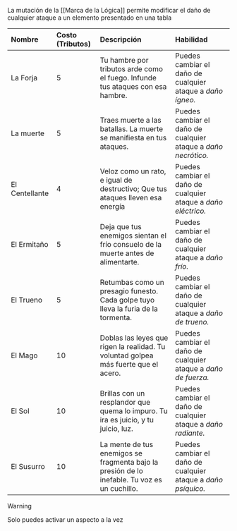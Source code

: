 La mutación de la [[Marca de la Lógica]] permite modificar el daño de cualquier ataque a un elemento presentado en una tabla

| Nombre         | Costo (Tributos) | Descripción                                                                                  | Habilidad                                                      |
| :------------- | :--------------- | :------------------------------------------------------------------------------------------- | :------------------------------------------------------------- |
| La Forja       | 5                | Tu hambre por tributos arde como el fuego. Infunde tus ataques con esa hambre.               | Puedes cambiar el daño de cualquier ataque a *daño ígneo.*     |
| La muerte      | 5                | Traes muerte a las batallas. La muerte se manifiesta en tus ataques.                         | Puedes cambiar el daño de cualquier ataque a *daño necrótico.* |
| El Centellante | 4                | Veloz como un rato, e igual de destructivo; Que tus ataques lleven esa energía               | Puedes cambiar el daño de cualquier ataque a *daño eléctrico.* |
| El Ermitaño    | 5                | Deja que tus enemigos sientan el frío consuelo de la muerte antes de alimentarte.            | Puedes cambiar el daño de cualquier ataque a *daño frío.*      |
| El Trueno      | 5                | Retumbas como un presagio funesto. Cada golpe tuyo lleva la furia de la tormenta.            | Puedes cambiar el daño de cualquier ataque a *daño de trueno.* |
| El Mago        | 10               | Doblas las leyes que rigen la realidad. Tu voluntad golpea más fuerte que el acero.          | Puedes cambiar el daño de cualquier ataque a *daño de fuerza.* |
| El Sol         | 10               | Brillas con un resplandor que quema lo impuro. Tu ira es juicio, y tu juicio, luz.           | Puedes cambiar el daño de cualquier ataque a *daño radiante.*  |
| El Susurro     | 10               | La mente de tus enemigos se fragmenta bajo la presión de lo inefable. Tu voz es un cuchillo. | Puedes cambiar el daño de cualquier ataque a *daño psíquico.*  |
> [!warning]
Solo puedes activar un aspecto a la vez
